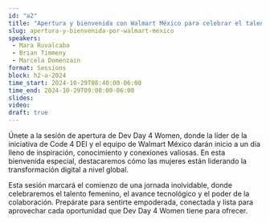 ```yaml
---
id: "a2"
title: "Apertura y bienvenida con Walmart México para celebrar el talento femenino."
slug: apertura-y-bienvenida-por-walmart-mexico
speakers:
 - Mara Ruvalcaba
 - Brian Timmeny
 - Marcela Domenzain
format: Sessions
block: h2-a-2024
time_start: 2024-10-29T08:40:00-06:00
time_end: 2024-10-29T09:00:00-06:00
slides: 
video: 
draft: true
---
```


Únete a la sesión de apertura de Dev Day 4 Women, donde la líder de la iniciativa de Code 4 DEI y el equipo de Walmart México darán inicio a un día lleno de inspiración, conocimiento y conexiones valiosas. En esta bienvenida especial, destacaremos cómo las mujeres están liderando la transformación digital a nivel global.

Esta sesión marcará el comienzo de una jornada inolvidable, donde celebraremos el talento femenino, el avance tecnológico y el poder de la colaboración. Prepárate para sentirte empoderada, conectada y lista para aprovechar cada oportunidad que Dev Day 4 Women tiene para ofrecer.

